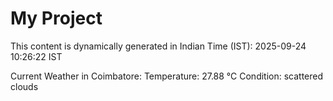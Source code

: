 # My Project

This content is dynamically generated in Indian Time (IST): 2025-09-24 10:26:22 IST


Current Weather in Coimbatore:
Temperature: 27.88 °C
Condition: scattered clouds
